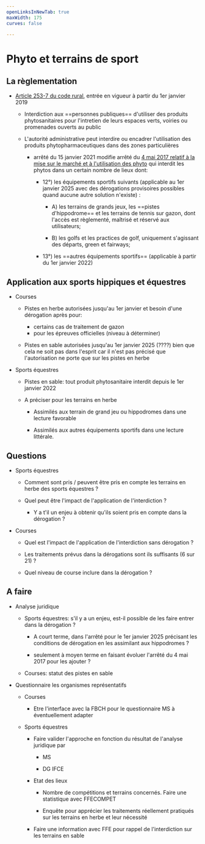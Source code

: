 ```yaml
---
openLinksInNewTab: true
maxWidth: 175
curves: false

---
```


# Phyto et terrains de sport

## La règlementation <!--fold-->

- [Article 253-7 du code rural](https://www.legifrance.gouv.fr/codes/article_lc/LEGIARTI000039329433), entrée en vigueur à partir du 1er janvier 2019

   - Interdiction aux ==personnes publiques== d'utiliser des produits phytosanitaires pour l'intretien de leurs espaces verts, voiries ou promenades ouverts au public

   - L'autorité administrative peut interdire ou encadrer l'utilisation des produits phytopharmaceutiques dans des zones particulières

      - arrêté du 15 janvier 2021 modifie arrêté du [4 mai 2017 relatif à la mise sur le marché et à l'utilisation des phyto](https://www.legifrance.gouv.fr/loda/id/LEGIARTI000043056138/2017-05-05/) qui interdit les phytos dans un certain nombre de lieux dont:

         - 12°) les équipements sportifs suivants (applicable au 1er janvier 2025 avec des dérogations provisoires possibles quand aucune autre solution n'existe) :

            - A) les terrains de grands jeux, les ==pistes d'hippodrome== et les terrains de tennis sur gazon, dont l'accès est règlementé, maîtrisé et réservé aux utilisateurs;
   
            - B) les golfs et les practices de golf, uniquement s'agissant des départs, green et fairways;

         - 13°)  les ==autres équipements sportifs== (applicable à partir du 1er janvier 2022)

## Application aux sports hippiques et équestres <!--fold-->

- Courses

   -  Pistes en herbe autorisées jusqu'au 1er janvier et besoin d'une dérogation après pour:
   
      - certains cas de traitement de gazon
      -  pour les épreuves officielles (niveau à déterminer)

   - Pistes en sable autorisées jusqu'au 1er janvier 2025 (????) bien que cela ne soit pas dans l'esprit car il n'est pas précisé que l'autorisation ne porte que sur les pistes en herbe

-  Sports équestres

   - Pistes en sable: tout produit phytosanitaire interdit depuis le 1er janvier 2022

   - A préciser pour les terrains en herbe
   
      - Assimilés aux terrain de grand jeu ou hippodromes dans une lecture favorable

      -  Assimilés aux autres équipements sportifs dans une lecture littérale.

## Questions <!--fold-->

- Sports équestres

   - Comment sont pris / peuvent être pris en compte les terrains en herbe des sports équestres ?
   
   - Quel peut être l'impact de l'application de l'interdiction ?
   
      - Y a t'il un enjeu à obtenir qu'ils soient pris en compte dans la dérogation ?
      
- Courses

   - Quel est l'impact de l'application de l'interdiction sans dérogation ?
   
   - Les traitements prévus dans la dérogations sont ils suffisants (6 sur 21) ?
   
   - Quel niveau de course inclure dans la dérogation ?
   
## A faire <!--fold-->
 
- Analyse juridique

   - Sports équestres: s'il y a un enjeu, est-il possible de les faire entrer dans la  dérogation ?
   
      - A court terme, dans l'arrêté pour le 1er janvier 2025 précisant les conditions de dérogation en les assimilant aux hippodromes ?
      
      - seulement à moyen terme en faisant évoluer l'arrêté du 4 mai 2017 pour les ajouter ?
      
   - Courses: statut des pistes en sable
      
- Questionnaire les organismes représentatifs

   - Courses

      - Etre l'interface avec la FBCH pour le questionnaire MS à éventuellement adapter
   
   - Sports équestres
   
      - Faire valider l'approche en fonction du résultat de l'analyse juridique par

         - MS
         
         - DG IFCE
    
      - Etat des lieux
      
         - Nombre de compétitions et terrains concernés. Faire une statistique avec FFECOMPET
         
         - Enquête pour apprécier les traitements réellement pratiqués sur les terrains en herbe et leur nécessité
         
      - Faire une information avec FFE pour rappel de l'interdiction sur les terrains en sable
   


